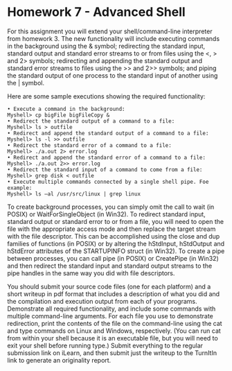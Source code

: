 # Homework 7 - Advanced Shell

For this assignment you will extend your shell/command-line interpreter from homework 3. The new
functionality will include executing commands in the background using the & symbol; redirecting the
standard input, standard output and standard error streams to or from files using the <, > and 2>
symbols; redirecting and appending the standard output and standard error streams to files using the >>
and 2>> symbols; and piping the standard output of one process to the standard input of another using
the | symbol.

Here are some sample executions showing the required functionality:

    • Execute a command in the background:
    Myshell> cp bigFile bigFileCopy &
    • Redirect the standard output of a command to a file:
    Myshell> ls > outfile
    • Redirect and append the standard output of a command to a file:
    Myshell> ls -l >> outfile
    • Redirect the standard error of a command to a file:
    Myshell> ./a.out 2> error.log
    • Redirect and append the standard error of a command to a file:
    Myshell> ./a.out 2>> error.log
    • Redirect the standard input of a command to come from a file:
    Myshell> grep disk < outfile
    • Execute multiple commands connected by a single shell pipe. Foe example:
    Myshell> ls –al /usr/src/linux | grep linux
    
To create background processes, you can simply omit the call to wait (in POSIX) or
WaitForSingleObject (in Win32). To redirect standard input, standard output or standard error to
or from a file, you will need to open the file with the appropriate access mode and then replace the
target stream with the file descriptor. This can be accomplished using the close and dup families of
functions (in POSIX) or by altering the hStdInput, hStdOutput and hStdError attributes of
the STARTUPINFO struct (in Win32). To create a pipe between processes, you can call pipe (in
POSIX) or CreatePipe (in Win32) and then redirect the standard input and standard output streams
to the pipe handles in the same way you did with file descriptors.

You should submit your source code files (one for each platform) and a short writeup in pdf format that
includes a description of what you did and the compilation and execution output from each of your
programs. Demonstrate all required functionality, and include some commands with multiple
command-line arguments. For each file you use to demonstrate redirection, print the contents of the file
on the command-line using the cat and type commands on Linux and Windows, respectively. (You
can run cat from within your shell because it is an executable file, but you will need to exit your shell
before running type.) Submit everything to the regular submission link on iLearn, and then submit
just the writeup to the TurnItIn link to generate an originality report.
